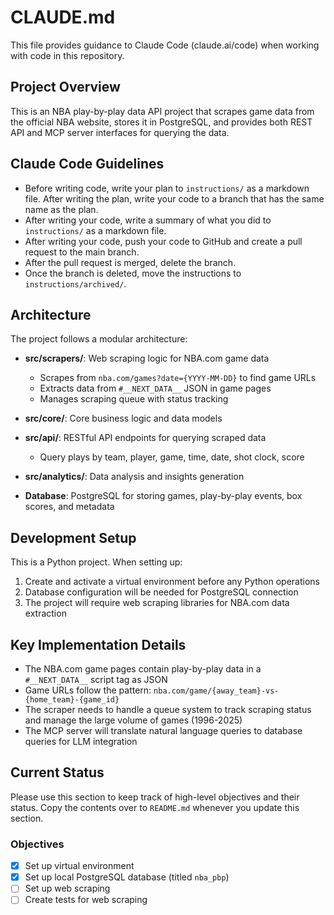 # CLAUDE.md

This file provides guidance to Claude Code (claude.ai/code) when working with code in this repository.

## Project Overview

This is an NBA play-by-play data API project that scrapes game data from the official NBA website, stores it in PostgreSQL, and provides both REST API and MCP server interfaces for querying the data.

## Claude Code Guidelines
- Before writing code, write your plan to `instructions/` as a markdown file. After writing the plan, write your code to a branch that has the same name as the plan.
- After writing your code, write a summary of what you did to `instructions/` as a markdown file.
- After writing your code, push your code to GitHub and create a pull request to the main branch.
- After the pull request is merged, delete the branch.
- Once the branch is deleted, move the instructions to `instructions/archived/`.

## Architecture

The project follows a modular architecture:

- **src/scrapers/**: Web scraping logic for NBA.com game data
  - Scrapes from `nba.com/games?date={YYYY-MM-DD}` to find game URLs
  - Extracts data from `#__NEXT_DATA__` JSON in game pages
  - Manages scraping queue with status tracking

- **src/core/**: Core business logic and data models

- **src/api/**: RESTful API endpoints for querying scraped data
  - Query plays by team, player, game, time, date, shot clock, score

- **src/analytics/**: Data analysis and insights generation

- **Database**: PostgreSQL for storing games, play-by-play events, box scores, and metadata

## Development Setup

This is a Python project. When setting up:

1. Create and activate a virtual environment before any Python operations
2. Database configuration will be needed for PostgreSQL connection
3. The project will require web scraping libraries for NBA.com data extraction

## Key Implementation Details

- The NBA.com game pages contain play-by-play data in a `#__NEXT_DATA__` script tag as JSON
- Game URLs follow the pattern: `nba.com/game/{away_team}-vs-{home_team}-{game_id}`
- The scraper needs to handle a queue system to track scraping status and manage the large volume of games (1996-2025)
- The MCP server will translate natural language queries to database queries for LLM integration

## Current Status
Please use this section to keep track of high-level objectives and their status. Copy the contents over to `README.md` whenever you update this section.

### Objectives
- [x] Set up virtual environment
- [x] Set up local PostgreSQL database (titled `nba_pbp`)
- [ ] Set up web scraping
- [ ] Create tests for web scraping
